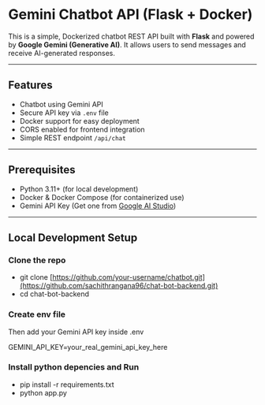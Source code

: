 #  Gemini Chatbot API (Flask + Docker)

This is a simple, Dockerized chatbot REST API built with **Flask** and powered by **Google Gemini (Generative AI)**. It allows users to send messages and receive AI-generated responses.

---

##  Features

-  Chatbot using Gemini API
-  Secure API key via `.env` file
-  Docker support for easy deployment
-  CORS enabled for frontend integration
-  Simple REST endpoint `/api/chat`

---

##  Prerequisites

- Python 3.11+ (for local development)
- Docker & Docker Compose (for containerized use)
- Gemini API Key (Get one from [Google AI Studio](https://makersuite.google.com/))

---

##  Local Development Setup

###  Clone the repo

- git clone [https://github.com/your-username/chatbot.git](https://github.com/sachithrangana96/chat-bot-backend.git)
- cd chat-bot-backend

###  Create env file
Then add your Gemini API key inside .env

GEMINI_API_KEY=your_real_gemini_api_key_here

###  Install python depencies and Run

- pip install -r requirements.txt
- python app.py



